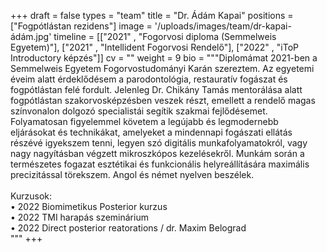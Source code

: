 +++
draft = false
types = "team"
title = "Dr. Ádám Kapai"
positions = ["Fogpótlástan rezidens"]
image = '/uploads/images/team/dr-kapai-ádám.jpg'
timeline = [["2021" , "Fogorvosi diploma (Semmelweis Egyetem)"], ["2021" , "Intellident Fogorvosi Rendelő"], ["2022" , "iToP Introductory képzés"]]
cv = ""
weight = 9
bio =  """Diplomámat 2021-ben a Semmelweis Egyetem Fogorvostudományi Karán szereztem. Az egyetemi éveim alatt érdeklődésem a parodontológia, restauratív fogászat és fogpótlástan felé fordult.
Jelenleg Dr. Chikány Tamás mentorálása alatt fogpótlástan szakorvosképzésben veszek részt, emellett a rendelő magas színvonalon dolgozó specialistái segítik szakmai fejlődésemet.
Folyamatosan figyelemmel követem a legújabb és legmodernebb eljárásokat és technikákat, amelyeket a mindennapi fogászati ellátás részévé igyekszem tenni, legyen szó digitális munkafolyamatokról, vagy nagy nagyításban végzett mikroszkópos kezelésekről. Munkám során a természetes fogazat esztétikai és funkcionális helyreállítására maximális precizitással törekszem. 
Angol és német nyelven beszélek.
<br><br>
Kurzusok:<br>
&#8226; 2022 Biomimetikus Posterior kurzus<br>
&#8226; 2022 TMI harapás szeminárium<br>
&#8226; 2022 Direct posterior reatorations / dr. Maxim Belograd<br>
"""
+++
